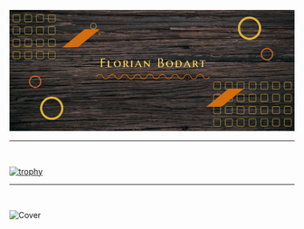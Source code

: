 ![Cover](https://github.com/BodartFlorian/BodartFlorian/blob/main/img/header.png)
<!--  * * *
<br> -->

<hr>
<br> 

[![trophy](https://github-profile-trophy.vercel.app/?username=BodartFlorian&theme=matrix)](https://github.com/BodartFlorian/github-profile-trophy)

<hr>
<br> 

![Cover](https://github.com/BodartFlorian/BodartFlorian/edit/main/img/CV_Bodart_Florian.png)

<!--  * * *
<br> -->
 
<!--
- 🔭 I’m currently working on ...
- 🌱 I’m currently learning ...
- 👯 I’m looking to collaborate on ...
- 🤔 I’m looking for help with ...
- 💬 Ask me about ...
- 📫 How to reach me: ...
- 😄 Pronouns: ...
- ⚡ Fun fact: ...
-->
